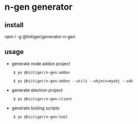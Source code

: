 # n-gen generator

## install

npm i -g @hiitiger/generator-n-gen

## usage

-   generate node addon project

```
    $ yo @hiitiger/n-gen:addon

    $ yo @hiitiger/n-gen:addon --utils --object=myobj --sdk
```

-   generate electron project

```
    $ yo @hiitiger/n-gen:client
```

-   generate tooling scripts

```
    $ yo @hiitiger/n-gen:tool
```
